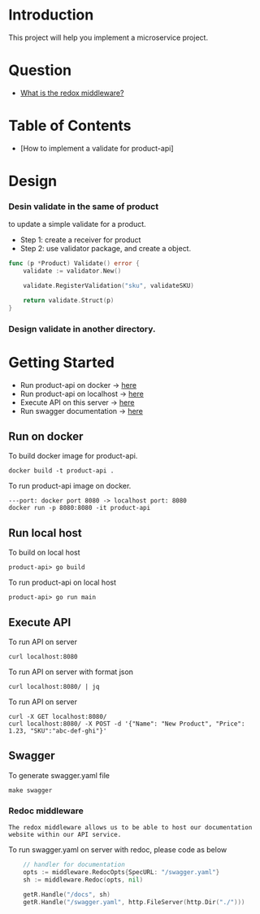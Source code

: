 # Introduction
This project will help you implement a microservice project.

# Question
* [What is the redox middleware?]()
# Table of Contents
* [How to implement a validate for product-api]

# Design
### Desin validate in the same of product 
to update a simple validate for a product.  
* Step 1: create a receiver for product 
* Step 2: use validator package, and create a object.
```go
func (p *Product) Validate() error {
	validate := validator.New()

	validate.RegisterValidation("sku", validateSKU)

	return validate.Struct(p)
}
```
### Design validate in another directory.
 
# Getting Started
* Run product-api on docker -> [here](#run-on-docker)
* Run product-api on localhost -> [here](#run-local-host)
* Execute API on this server -> [here](#execute-api)
* Run swagger documentation -> [here](#swagger)


## Run on docker
To build docker image for product-api. 
```
docker build -t product-api .
```

To run product-api image on docker. 
```
---port: docker port 8080 -> localhost port: 8080
docker run -p 8080:8080 -it product-api
```
## Run local host
To build on local host
```
product-api> go build
```

To run product-api on local host
```
product-api> go run main
```
## Execute API
To run API on server
```
curl localhost:8080
```

To run API on server with format json
```
curl localhost:8080/ | jq
```

To run API on server
```
curl -X GET localhost:8080/ 
curl localhost:8080/ -X POST -d '{"Name": "New Product", "Price": 1.23, "SKU":"abc-def-ghi"}'
```

## Swagger
To generate swagger.yaml file
```
make swagger
```
### Redoc middleware
```
The redox middleware allows us to be able to host our documentation website within our API service.
```

To run swagger.yaml on server with redoc, please code as below
```go
	// handler for documentation
	opts := middleware.RedocOpts{SpecURL: "/swagger.yaml"}
	sh := middleware.Redoc(opts, nil)

    getR.Handle("/docs", sh)
	getR.Handle("/swagger.yaml", http.FileServer(http.Dir("./")))
```

